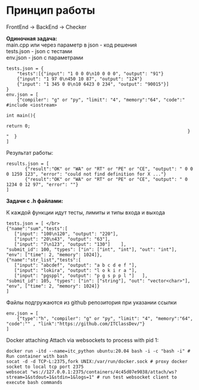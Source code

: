 # Принцип работы 
FrontEnd -> BackEnd -> Checker </br>

<b>Одиночная задача:</b></br>
main.cpp или через параметр в json - код решения </br>
tests.json - json с тестами </br>
env.json - json c параметрами <br>
```
tests.json = {
    "tests":[{"input": "1 0 0 0\n10 0 0 0", "output": "91"}
    {"input": "1 97 0\n450 10 87", "output": "124"}
    {"input": "1 345 0 0\n10 6423 0 234", "output": "90015"}]
}
env.json = [ 
    {"compiler": "g" or "py", "limit": "4", "memory":"64", "code":" #include <iostream> 
                                                                    int main(){    
                                                                        return 0; 
                                                                    } "  }
]
```

Результат работы:</br>
 ```
results.json = [
        {"result":"OK" or "WA" or "RT" or "PE" or "CE", "output": " 0 0 0 1259 123", "error": "could not find definition for X ..."}
        {"result":"OK" or "WA" or "RT" or "PE" or "CE", "output": " 0 1234 0 12 97", "error": ""}
]
 ```
<b>Задачи с .h файлами:</b></br>

К каждой функции идут тесты, лимиты и типы входа и выхода </br>
 ```
tests.json = [ </br>
{"name":"sum","tests":[
	["input": "100\n120", "output": "220"],
	["input": "20\n43", "output": "63"],
	["input": "7\n123", "output": "130"]	], 
"submit_id": 100, "types": ["in": ["int", "int"], "out": "int"], "env": ["time": 2, "memory": 1024]},
{"name":"str_list","tests":[
	["input": "abcdef", "output": "a b c d e f "],
	["input": "lokira", "output": "l o k i r a "],
	["input": "pgsppl", "output": "p g s p p l "]	], 
"submit_id": 105, "types": ["in": ["string"], "out": "vector<char>"], "env", ["time": 2, "memory": 1024]}
]
```

Файлы подгружаются из github репозитория при указании ссылки</br>
```
env.json = [ 
    {"type":"h", "compiler": "g" or "py", "limit": "4", "memory":"64", "code":"" , "link":"https://github.com/ITClassDev/"}
]
```
Docker attaching
Attach via websockets to process with pid 1:
```
docker run -itd --name=itc_python ubuntu:20.04 bash -i -c "bash -i" # Run container with bash
socat -d -d TCP-L:2375,fork UNIX:/var/run/docker.sock # proxy docker socket to local tcp port 2375
websocat "ws://127.0.0.1:2375/containers/4c45d07e9038/attach/ws?stream=1&stdout=1&stdin=1&logs=1" # run test websocket client to execute bash commands
```

